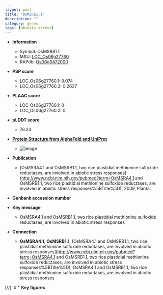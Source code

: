 ```yaml
---
layout: post
title: "OsMSRB1.1"
description: ""
category: genes
tags: [abiotic stress]
---
```


* **Information**  
    + Symbol: OsMSRB1.1  
    + MSU: [LOC_Os06g27760](http://rice.plantbiology.msu.edu/cgi-bin/ORF_infopage.cgi?orf=LOC_Os06g27760)  
    + RAPdb: [Os06g0472000](http://rapdb.dna.affrc.go.jp/viewer/gbrowse_details/irgsp1?name=Os06g0472000)  

* **PSP score**  
    + LOC_Os06g27760.1: 0.074 
    + LOC_Os06g27760.2: 0.2637 

* **PLAAC score**  
    + LOC_Os06g27760.1: 0 
    + LOC_Os06g27760.2: 0 

* **pLDDT score**
    + 76.23

* **[Protein Structure from AlphaFold and UniProt](https://www.uniprot.org/uniprotkb/Q0DC89/entry#structure)**
    + ![image](https://ricepsp.github.io/images/Q0/AF-Q0DC89-F1.png)

* **Publication**  
    + [OsMSRA4.1 and OsMSRB1.1, two rice plastidial methionine sulfoxide reductases, are involved in abiotic stress responses](http://www.ncbi.nlm.nih.gov/pubmed?term=OsMSRA4.1 and OsMSRB1.1, two rice plastidial methionine sulfoxide reductases, are involved in abiotic stress responses%5BTitle%5D), 2009, Planta.

* **Genbank accession number**  

* **Key message**  
    + OsMSRA4.1 and OsMSRB1.1, two rice plastidial methionine sulfoxide reductases, are involved in abiotic stress responses

* **Connection**  
    + __OsMSRA4.1__, __OsMSRB1.1__, [OsMSRA4.1 and OsMSRB1.1, two rice plastidial methionine sulfoxide reductases, are involved in abiotic stress responses](http://www.ncbi.nlm.nih.gov/pubmed?term=OsMSRA4.1 and OsMSRB1.1, two rice plastidial methionine sulfoxide reductases, are involved in abiotic stress responses%5BTitle%5D), OsMSRA4.1 and OsMSRB1.1, two rice plastidial methionine sulfoxide reductases, are involved in abiotic stress responses

[//]: # * **Key figures**  


